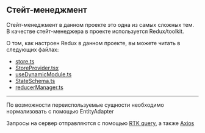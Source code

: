 ## Стейт-менеджмент

Стейт-менеджмент в данном проекте это одна из самых сложных тем.
В качестве стейт-менеджера в проекте используется Redux/toolkit.

О том, как настроен Redux в данном проекте, вы можете читать в следующих файлах:

-  [store.ts](/src/app/providers/StoreProvider/config/store.ts)
-  [StoreProvider.tsx](/src/app/providers/StoreProvider/components/StoreProvider.tsx)
-  [useDynamicModule.ts](/src/shared/lib/hooks/useDynamicModule/useDynamicModule.ts)
-  [StateSchema.ts](/src/app/providers/StoreProvider/config/StateSchema.ts)
-  [reducerManager.ts](/src/app/providers/StoreProvider/config/reducerManager.ts)

---

По возможности переиспользуемые сущности необходимо нормализовать с помощью EntityAdapter

Запросы на сервер отправляются с помощью [RTK query](/src/shared/api/rtkApi.ts), а также [Axios](/src/shared/api/api.ts)
